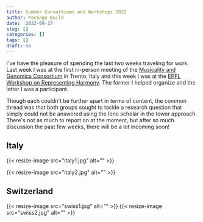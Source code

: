 ```yaml
---
title: Summer Consortiums and Workshops 2022
author: Package Build
date: '2022-09-17'
slug: []
categories: []
tags: []
draft: no
---
```


I've have the pleasure of spending  the last two weeks traveling for work.
Last week I was at the first in-person meeting of the [Musicality and Genomics Consortium](https://www.mcg.uva.nl/musicgens2022/index.html) in Trento, Italy and this week I was at the [EPFL Workshop on Representing Harmony](https://www.epfl.ch/labs/dcml/workshops/representing-harmony/).
The former I helped organize and the latter I was a participant. 

Though each couldn't be further apart in terms of content, the common thread was that both groups sought to tackle a research question that simply could not be answered using the lone scholar in the tower approach.
There's not as much to report on at the moment, but after so much discussion the past few weeks, there will be a lot incoming soon! 

## Italy 

{{< resize-image src="italy1.jpg" alt="" >}}

{{< resize-image src="italy2.jpg" alt="" >}}

## Switzerland 

{{< resize-image src="swiss1.jpg" alt="" >}}
{{< resize-image src="swiss2.jpg" alt="" >}}






